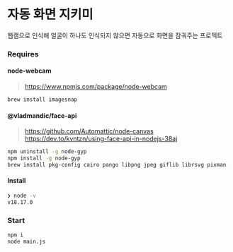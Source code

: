 # 자동 화면 지키미

웹캠으로 인식해 얼굴이 하나도 인식되지 않으면 자동으로 화면을 잠궈주는 프로젝트

### Requires

#### node-webcam

> https://www.npmjs.com/package/node-webcam

```bash
brew install imagesnap
```

#### @vladmandic/face-api

> https://github.com/Automattic/node-canvas \
> https://dev.to/kvntzn/using-face-api-in-nodejs-38aj

```bash
npm uninstall -g node-gyp
npm install -g node-gyp
brew install pkg-config cairo pango libpng jpeg giflib librsvg pixman
```

#### Install

```bash
❯ node -v
v18.17.0
```

### Start

```bash
npm i
node main.js
```
